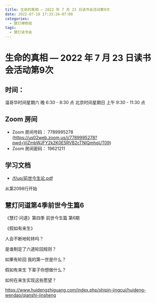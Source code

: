 ```yaml
---
title: 生命的真相 — 2022 年 7 月 23 日读书会活动第9次
date: 2022-07-18 17:33:24-07:00
categories:
  - 慧灯禅修班
tags:
  - 慧灯读书会
---
```

# 生命的真相 — 2022 年 7 月 23 日读书会活动第9次

## 时间：

温哥华时间星期六 晚 6:30 - 8:30 点
北京时间星期日 上午 9:30 - 11:30 点

## Zoom 房间

- Zoom 房间号码： 7789995278 (https://us02web.zoom.us/j/7789995278?pwd=VjZmbWJFY2k2K0E5RVB2cTNIQmhqUT09)
- Zoom 房间密码： 19621211

## 学习文档

- [/f/up/前世今生论.pdf](/f/up/前世今生论.pdf)

从第2098行开始

## 慧灯问道第4季前世今生篇6 

《慧灯·问道》第四季 前世今生篇 第6期

《假如有来生》

人会不断地轮转吗？

是谁制定了六道轮回规则？

如果有轮回 我的第一世是什么？

假如有来生 下辈子你想做什么？

如何在来生实现这些愿望？

<https://www.huidengzhiguang.com/index.php/shipin-jingcui/huideng-wendao/qianshi-jinsheng>